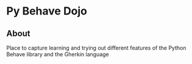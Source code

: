 # Py Behave Dojo

## About

Place to capture learning and trying out different features of the Python Behave library and the Gherkin language
